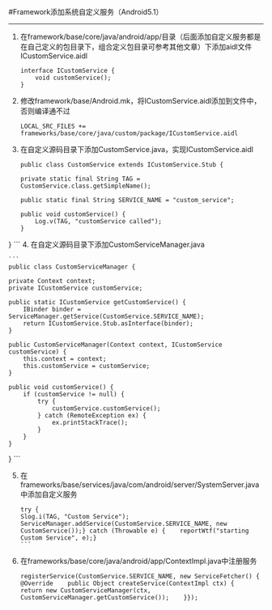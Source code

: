 #Framework添加系统自定义服务（Android5.1）  
***  

1. 在framework/base/core/java/android/app/目录（后面添加自定义服务都是在自己定义的包目录下，组合定义包目录可参考其他文章）下添加aidl文件ICustomService.aidl

	```  
	interface ICustomService {  
		void customService();
	}
	```  
  
2. 修改framework/base/Android.mk，将ICustomService.aidl添加到文件中，否则编译通不过

	```
	LOCAL_SRC_FILES += frameworks/base/core/java/custom/package/ICustomService.aidl
	```  
	
3. 在自定义源码目录下添加CustomService.java，实现ICustomService.aidl

	```  
	public class CustomService extends ICustomService.Stub {

    private static final String TAG = CustomService.class.getSimpleName();

    public static final String SERVICE_NAME = "custom_service";

    public void customService() {
        Log.v(TAG, "customService called");
    }
}
	```
4. 在自定义源码目录下添加CustomServiceManager.java

	```  
	public class CustomServiceManager {

    private Context context;
    private ICustomService customService;

    public static ICustomService getCustomService() {
        IBinder binder = ServiceManager.getService(CustomService.SERVICE_NAME);
        return ICustomService.Stub.asInterface(binder);
    }

    public CustomServiceManager(Context context, ICustomService customService) {
        this.context = context;
        this.customService = customService;
    }

    public void customService() {
        if (customService != null) {
            try {
                customService.customService();
            } catch (RemoteException ex) {
                ex.printStackTrace();
            }
        }
    }
}
	```  
	
5. 在frameworks/base/services/java/com/android/server/SystemServer.java中添加自定义服务

	``` 
	try {
    Slog.i(TAG, "Custom Service");    ServiceManager.addService(CustomService.SERVICE_NAME, new CustomService());} catch (Throwable e) {    reportWtf("starting Custom Service", e);}
	```  
	
6. 在frameworks/base/core/java/android/app/ContextImpl.java中注册服务

	```  
	registerService(CustomService.SERVICE_NAME, new ServiceFetcher() {
    @Override    public Object createService(ContextImpl ctx) {        return new CustomServiceManager(ctx, CustomServiceManager.getCustomService());    }});
	```
